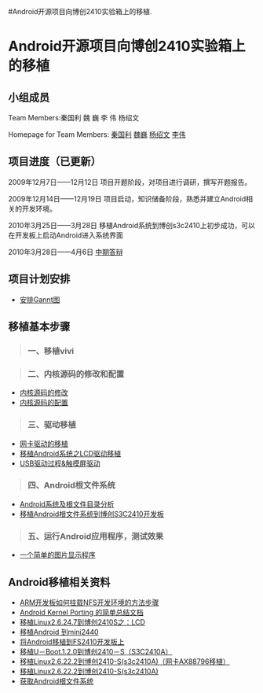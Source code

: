 #Android开源项目向博创2410实验箱上的移植.

# Android开源项目向博创2410实验箱上的移植 #

## 小组成员 ##

Team Members:秦国利 魏  巍 李  伟 杨绍文

Homepage for Team Members:
[秦国利](http://code.google.com/p/androidteam/wiki/mainqinguoli)
[魏巍](http://code.google.com/p/androidteam/wiki/WEIWEI)
[杨绍文](http://code.google.com/p/androidteam/wiki/bluehawk)
[李伟](http://code.google.com/p/androidteam/wiki/leving)

## 项目进度（已更新） ##

2009年12月7日——12月12日   项目开题阶段，对项目进行调研，撰写开题报告。


2009年12月14日——12月19日  项目启动，知识储备阶段，熟悉并建立Android相关的开发环境。


2010年3月25日——3月28日    移植Android系统到博创s3c2410上初步成功，可以在开发板上启动Android进入系统界面

2010年3月28日——4月6日      [中期答辩](http://code.google.com/p/androidteam/downloads/detail?name=Android%E5%BC%80%E6%BA%90%E9%A1%B9%E7%9B%AE%E5%90%91%E5%8D%9A%E5%88%9B2410%E5%AE%9E%E9%AA%8C%E7%AE%B1%E4%B8%8A%E7%9A%84%E7%A7%BB%E6%A4%8D%EF%BC%88%E4%B8%AD%E6%9C%9F%E7%AD%94%E8%BE%A9%EF%BC%89.ppt&can=2&q=#makechanges)


## 项目计划安排 ##

  * [安排Gannt图](http://photo.163.com/photo/hgwei1/?u=hgwei1#m=2&ai=193680364&pi=5625753618&p=1项目进度)

## 移植基本步骤 ##

> ### 一、移植vivi ###

> ### 二、内核源码的修改和配置 ###
  * [内核源码的修改](http://blog.chinaunix.net/u2/78837/showart_1182778.html)
  * [内核源码的配置](http://blog.chinaunix.net/u2/78837/showart_1182782.html)

> ### 三、驱动移植 ###
  * [网卡驱动的移植](http://blog.chinaunix.net/u2/78837/showart_1182789.html)
  * [移植Android系统之LCD驱动移植](http://code.google.com/p/androidteam/wiki/LCDdriversForAndroidPorting)
  * [USB驱动过程&触摸屏驱动](http://code.google.com/p/androidteam/wiki/bluehawk)

> ### 四、Android根文件系统 ###
  * [Android系统及根文件目录分析](http://code.google.com/p/androidteam/wiki/AndroidtFileSystemAnalysis)
  * [移植Android根文件系统到博创S3C2410开发板](http://code.google.com/p/androidteam/wiki/PortingAndroidFileSystem)

> ### 五、运行Android应用程序，测试效果 ###
  * [一个简单的图片显示程序](http://code.google.com/p/androidteam/wiki/androidapplication)

## Android移植相关资料 ##

  * [ARM开发板如何挂载NFS开发环境的方法步骤](http://www.am82.com/houzan/archives/2772)
  * [Android Kernel Porting 的简单总结文档](http://blog.csdn.net/colorant/archive/2008/02/27/2124992.aspx)
  * [移植Linux2.6.24.7到博创2410S之：LCD](http://blog.csdn.net/lingdxuyan/archive/2009/12/25/5075508.aspx)
  * [移植Android 到mini2440](http://blog.chinaunix.net/u2/69999/showart_2036954.html)
  * [将Android移植到FS2410开发板上](http://blog.csdn.net/java211/archive/2009/02/02/3857595.aspx)
  * [移植U－Boot.1.2.0到博创2410－S（S3C2410A）](http://blog.chinaunix.net/u2/78837/article_94746.html)
  * [移植Linux2.6.22.2到博创2410-S(s3c2410A)（网卡AX88796移植）](http://blog.chinaunix.net/u2/78837/showart_1182778.html)
  * [移植Linux2.6.22.2到博创2410-S(s3c2410A)](http://blog.chinaunix.net/u2/78837/showart_1182778.html)
  * [获取Android根文件系统](http://www.arm9.org.ru/viewthread.php?tid=6&extra=page%3D1)